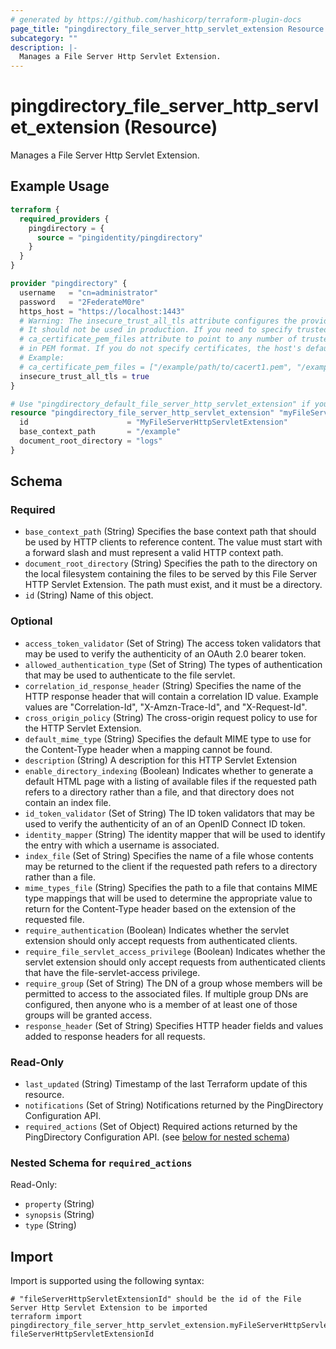 ```yaml
---
# generated by https://github.com/hashicorp/terraform-plugin-docs
page_title: "pingdirectory_file_server_http_servlet_extension Resource - terraform-provider-pingdirectory"
subcategory: ""
description: |-
  Manages a File Server Http Servlet Extension.
---
```


# pingdirectory_file_server_http_servlet_extension (Resource)

Manages a File Server Http Servlet Extension.

## Example Usage

```terraform
terraform {
  required_providers {
    pingdirectory = {
      source = "pingidentity/pingdirectory"
    }
  }
}

provider "pingdirectory" {
  username   = "cn=administrator"
  password   = "2FederateM0re"
  https_host = "https://localhost:1443"
  # Warning: The insecure_trust_all_tls attribute configures the provider to trust any certificate presented by the PingDirectory server.
  # It should not be used in production. If you need to specify trusted CA certificates, use the
  # ca_certificate_pem_files attribute to point to any number of trusted CA certificate files
  # in PEM format. If you do not specify certificates, the host's default root CA set will be used.
  # Example:
  # ca_certificate_pem_files = ["/example/path/to/cacert1.pem", "/example/path/to/cacert2.pem"]
  insecure_trust_all_tls = true
}

# Use "pingdirectory_default_file_server_http_servlet_extension" if you are adopting existing configuration from the PingDirectory server into Terraform
resource "pingdirectory_file_server_http_servlet_extension" "myFileServerHttpServletExtension" {
  id                      = "MyFileServerHttpServletExtension"
  base_context_path       = "/example"
  document_root_directory = "logs"
}
```

<!-- schema generated by tfplugindocs -->
## Schema

### Required

- `base_context_path` (String) Specifies the base context path that should be used by HTTP clients to reference content. The value must start with a forward slash and must represent a valid HTTP context path.
- `document_root_directory` (String) Specifies the path to the directory on the local filesystem containing the files to be served by this File Server HTTP Servlet Extension. The path must exist, and it must be a directory.
- `id` (String) Name of this object.

### Optional

- `access_token_validator` (Set of String) The access token validators that may be used to verify the authenticity of an OAuth 2.0 bearer token.
- `allowed_authentication_type` (Set of String) The types of authentication that may be used to authenticate to the file servlet.
- `correlation_id_response_header` (String) Specifies the name of the HTTP response header that will contain a correlation ID value. Example values are "Correlation-Id", "X-Amzn-Trace-Id", and "X-Request-Id".
- `cross_origin_policy` (String) The cross-origin request policy to use for the HTTP Servlet Extension.
- `default_mime_type` (String) Specifies the default MIME type to use for the Content-Type header when a mapping cannot be found.
- `description` (String) A description for this HTTP Servlet Extension
- `enable_directory_indexing` (Boolean) Indicates whether to generate a default HTML page with a listing of available files if the requested path refers to a directory rather than a file, and that directory does not contain an index file.
- `id_token_validator` (Set of String) The ID token validators that may be used to verify the authenticity of an of an OpenID Connect ID token.
- `identity_mapper` (String) The identity mapper that will be used to identify the entry with which a username is associated.
- `index_file` (Set of String) Specifies the name of a file whose contents may be returned to the client if the requested path refers to a directory rather than a file.
- `mime_types_file` (String) Specifies the path to a file that contains MIME type mappings that will be used to determine the appropriate value to return for the Content-Type header based on the extension of the requested file.
- `require_authentication` (Boolean) Indicates whether the servlet extension should only accept requests from authenticated clients.
- `require_file_servlet_access_privilege` (Boolean) Indicates whether the servlet extension should only accept requests from authenticated clients that have the file-servlet-access privilege.
- `require_group` (Set of String) The DN of a group whose members will be permitted to access to the associated files. If multiple group DNs are configured, then anyone who is a member of at least one of those groups will be granted access.
- `response_header` (Set of String) Specifies HTTP header fields and values added to response headers for all requests.

### Read-Only

- `last_updated` (String) Timestamp of the last Terraform update of this resource.
- `notifications` (Set of String) Notifications returned by the PingDirectory Configuration API.
- `required_actions` (Set of Object) Required actions returned by the PingDirectory Configuration API. (see [below for nested schema](#nestedatt--required_actions))

<a id="nestedatt--required_actions"></a>
### Nested Schema for `required_actions`

Read-Only:

- `property` (String)
- `synopsis` (String)
- `type` (String)

## Import

Import is supported using the following syntax:

```shell
# "fileServerHttpServletExtensionId" should be the id of the File Server Http Servlet Extension to be imported
terraform import pingdirectory_file_server_http_servlet_extension.myFileServerHttpServletExtension fileServerHttpServletExtensionId
```
